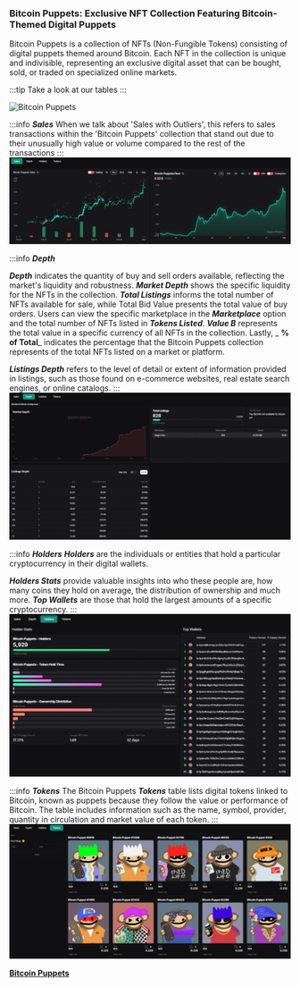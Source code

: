 ### Bitcoin Puppets: Exclusive NFT Collection Featuring Bitcoin-Themed Digital Puppets

Bitcoin Puppets is a collection of NFTs (Non-Fungible Tokens) consisting of digital puppets themed around Bitcoin. Each NFT in the collection is unique and indivisible, representing an exclusive digital asset that can be bought, sold, or traded on specialized online markets.

:::tip Take a look at our tables
:::

![Bitcoin Puppets](./gifs/bitcoinpuppets%20.gif)

:::info ***Sales***
When we talk about 'Sales with Outliers', this refers to sales transactions within the 'Bitcoin Puppets' collection that stand out due to their unusually high value or volume compared to the rest of the transactions
:::
![Sales-bitcoin-puppets-sales](image.png)



:::info  ***Depth***
 
_**Depth**_ indicates the quantity of buy and sell orders available, reflecting the market's liquidity and robustness. 
_**Market Depth**_ shows the specific liquidity for the NFTs in the collection. 
_**Total Listings**_ informs the total number of NFTs available for sale, while Total Bid Value presents the total value of buy orders. Users can view the specific marketplace in the _**Marketplace**_ option and the total number of NFTs listed in _**Tokens Listed**_. 
_**Value B**_ represents the total value in a specific currency of all NFTs in the collection. Lastly, _ **% of Total**_ indicates the percentage that the Bitcoin Puppets collection represents of the total NFTs listed on a market or platform.


_**Listings Depth**_ refers to the level of detail or extent of information provided in listings, such as those found on e-commerce websites, real estate search engines, or online catalogs.
:::
![Depth](image-1.png)


:::info ***Holders***
_**Holders**_ are the individuals or entities that hold a particular cryptocurrency in their digital wallets. 

_**Holders Stats**_ provide valuable insights into who these people are, how many coins they hold on average, the distribution of ownership and much more. 
_**Top Wallets**_ are those that hold the largest amounts of a specific cryptocurrency.
:::
![Holders](image-2.png)



:::info ***Tokens***
The Bitcoin Puppets _**Tokens**_ table lists digital tokens linked to Bitcoin, known as puppets because they follow the value or performance of Bitcoin. The table includes information such as the name, symbol, provider, quantity in circulation and market value of each token.
:::
![Tokens](image-3.png)

[**Bitcoin Puppets**](/docs/Collection/Bitcoin%20Puppets.md)